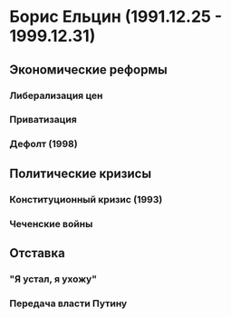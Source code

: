 # Борис Ельцин (1991.12.25 - 1999.12.31)
## Экономические реформы
### Либерализация цен
### Приватизация
### Дефолт (1998)
## Политические кризисы
### Конституционный кризис (1993)
### Чеченские войны
## Отставка
### "Я устал, я ухожу"
### Передача власти Путину